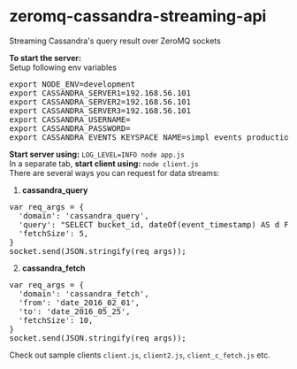 # zeromq-cassandra-streaming-api
Streaming Cassandra's query result over ZeroMQ sockets

<b>To start the server:</b><br>
Setup following env variables
<pre>
export NODE_ENV=development
export CASSANDRA_SERVER1=192.168.56.101
export CASSANDRA_SERVER2=192.168.56.101
export CASSANDRA_SERVER3=192.168.56.101
export CASSANDRA_USERNAME=
export CASSANDRA_PASSWORD=
export CASSANDRA_EVENTS_KEYSPACE_NAME=simpl_events_production
</pre>

<b>Start server using:</b> `LOG_LEVEL=INFO node app.js`
<br>
In a separate tab, <b>start client using:</b> `node client.js`
<br>
There are several ways you can request for data streams:<br>
1. <b>cassandra_query</b>
<pre>
var req_args = {
  'domain': 'cassandra_query',
  'query': "SELECT bucket_id, dateOf(event_timestamp) AS d FROM api_events LIMIT 200000",
  'fetchSize': 5,
}
socket.send(JSON.stringify(req_args));
</pre>

2. <b>cassandra_fetch</b>
<pre>
var req_args = {
  'domain': 'cassandra_fetch',
  'from': 'date_2016_02_01',
  'to': 'date_2016_05_25',
  'fetchSize': 10,
}
socket.send(JSON.stringify(req_args));
</pre>

Check out sample clients `client.js`, `client2.js`, `client_c_fetch.js` etc.
